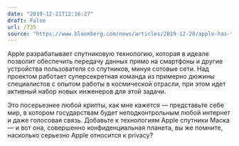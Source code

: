 ```yaml
---
date: "2019-12-21T12:16:27"
draft: False
url: /735
source: "https://www.bloomberg.com/news/articles/2019-12-20/apple-has-top-secret-team-working-on-internet-satellites"
---
```


Apple разрабатывает спутниковую технологию, которая в идеале позволит обеспечить передачу данных прямо на смартфоны и другие устройства пользователя со спутников, минуя сотовые сети. Над проектом работает суперсекретная команда из примерно дюжины специалистов с опытом работы в космической отрасли, при этом идет активный набор новых инженеров для этой задачи.

Это посерьезнее любой крипты, как мне кажется — представьте себе мир, в котором государствам будет неподконтрольным любой интернет и даже голосовая связь. Добавьте к технологиям Apple спутники Маска — и вот она, совершенно конфиденциальная планета, вы же помните, насколько серьезно Apple относится к privacy?
